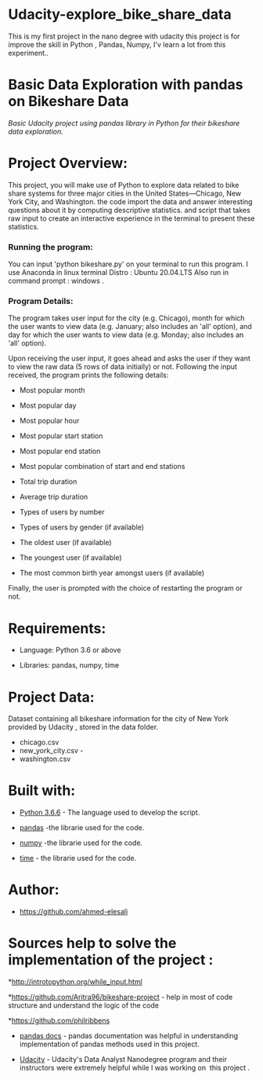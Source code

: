 # Udacity-explore_bike_share_data
 This is my first project in the nano degree with udacity this project is for improve the skill in Python , Pandas, Numpy, I'v learn a lot from this experiment..
# Basic Data Exploration with pandas on Bikeshare Data

_Basic Udacity project using pandas library in Python for their bikeshare data exploration._

# Project Overview:

This project, you will make use of Python to explore data related to bike share systems for three major cities in the United States—Chicago, New York City, and Washington. the code import the data and answer interesting questions about it by computing descriptive statistics. and  script that takes  raw input to create an interactive experience in the terminal to present these statistics.

### Running the program:

You can input 'python bikeshare.py' on your terminal to run this program. I use Anaconda  in linux  terminal 
Distro : Ubuntu 20.04.LTS
 Also  run in command prompt  : windows .


### Program Details:

The program takes user input for the city (e.g. Chicago), month for which the user wants to view data (e.g. January; also includes an 'all' option), and day for which the user wants to view data (e.g. Monday; also includes an 'all' option).

Upon receiving the user input, it goes ahead and asks the user if they want to view the raw data (5 rows of data initially) or not. Following the input received, the program prints the following details:

* Most popular month

* Most popular day

* Most popular hour

* Most popular start station

* Most popular end station

* Most popular combination of start and end stations

* Total trip duration

* Average trip duration

* Types of users by number

* Types of users by gender (if available)

* The oldest user (if available)

* The youngest user (if available)

* The most common birth year amongst users (if available)

Finally, the user is prompted with the choice of restarting the program or not.

# Requirements:

* Language: Python 3.6 or above

* Libraries: pandas, numpy, time

# Project Data:
 Dataset containing all bikeshare information for the city of New York provided by Udacity , stored in the data folder.
* chicago.csv 
* new_york_city.csv -
* washington.csv
# Built with:

* [Python 3.6.6](https://www.python.org/) - The language used to develop the script.

* [pandas](https://pandas.pydata.org/) -the librarie used for the code.

* [numpy](http://www.numpy.org/) -the librarie used for the code.

* [time](https://docs.python.org/2/library/time.html) - the librarie used for the code.

# Author:

* https://github.com/ahmed-elesali

# Sources help to solve the implementation of the project :

*http://introtopython.org/while_input.html

*https://github.com/Aritra96/bikeshare-project - help in most of code structure and understand the logic of the code

*https://github.com/philribbens

* [pandas docs](http://pandas.pydata.org/pandas-docs/stable/) - pandas documentation was helpful in understanding implementation of pandas methods used in this project.

* [Udacity](https://udacity.com) - Udacity's Data Analyst Nanodegree program and their instructors were extremely helpful while I was working on  this project .
